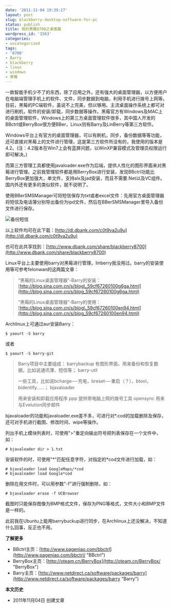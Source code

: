 ```yaml
---
date: '2011-11-04 19:39:27'
layout: post
slug: blackberry-desktop-software-for-pc
status: publish
title: 我的黑莓8700之桌面篇
wordpress_id: '1563'
categories:
- uncategorized
tags:
- '8700'
- Barry
- blackberry
- linux
- windows
- 黑莓
---
```


一款智能手机少不了的东西，除了应用之外，还有强大的桌面管理器，以方便用户在电脑端管理手机上的软件、文件，同步数据到电脑，利用手机进行拨号上网等。目前，黑莓的PC端软件，虽说不上完美，但以够用。主流桌面操作系统上都可对进行刷机，软件的安装/卸载，同步数据等操作。黑莓官方有Windows及MAC上的桌面管理软件，Windows上的第三方桌面管理软件很多，其中国人开发的BBctrl或BerryBox很方便BBer，Linux则有Barry及LinBerry等第三方软件。

Windows平台上有官方的桌面管理器，可以有刷机，同步，备份数据等等功能，还可直接对黑莓上的文件进行管理，这是第三方软件所没有的，我使用的版本是4.2。(注：4.2版本在Win7上会有蓝屏问题，以WinXP兼容模式及管理员权限运行即可解决。)

而第三方管理工具都使用javaloader.exe作为后端，提供人性化的图形界面来对黑莓进行管理。之前我管理软件都是用BerryBox进行安装，发现BBctrl功能比BerryBox更加强大，单文件，支持alx及jad安装，而且不需要.Net以及VC组件。国内外还有更多的类似软件，就不说明了。

使用BBerSMSManager可将短信保存为txt或者excel文件：先用官方桌面管理器将短信及电话簿分别导出备份为ipd文件，然后在BBerSMSManager里导入备份文件进行保存。

![备份短信](http://i951.photobucket.com/albums/ad353/Fooleap/Blog/Fooleap/blackberry8700/backupsms.png)

以上软件均可在此下载：[http://dl.dbank.com/c0t9va2u9u](http://dl.dbank.com/c0t9va2u9u)

也可在此共享找到：[http://www.dbank.com/share/blackberry8700](http://www.dbank.com/share/blackberry8700)

Linux平台上主要使用barry对黑莓进行管理，linberry我没用过。barry的安装使用等可参考felonwan的这两篇文章：

> “黑莓的Linux桌面管理器”-Barry的安装：[http://blog.sina.com.cn/s/blog\_59cf67260100g6ga.html](http://blog.sina.com.cn/s/blog_59cf67260100g6ga.html)
>
> “黑莓的Linux桌面管理器”-Barry的使用：[http://blog.sina.com.cn/s/blog\_59cf67260100en94.html](http://blog.sina.com.cn/s/blog_59cf67260100en94.html)

Archlinux上可通过aur安装Barry：

    $ yaourt -S barry

或者

    $ yaourt -S barry-git

> Barry项目中主要组成： barrybackup 有图形界面，用来备份和恢复数据，比如说通讯薄、短信等； barry-util
>
> 一些工具，比如说bcharge──充电，breset──重启（？），btool，bidentify……； bjavaloader
>
> 用来安装和卸载应用程序 ppp 提供带电脑上网的拨号工具 opensync 用来与Evelution同步邮件

bjavaloader的功能和javaloader.exe差不多，可进行对\*.cod的加载删除及保存，还可对手机进行截图、修改时间、wipe等操作。

列出手机上模块列表时，可使用"\>"重定向输出符号把列表保存在一个文件中，如：

    # bjavaloader dir > 1.txt

安装软件的时，可使用"\*"匹配任意字符，对指定的\*cod文件进行加载，如：

    # bjavaloader load GoogleMaps/*cod
    # bjavaloader load Google*cod

删除在用文件时，可以用参数"-f"进行强制删除，如：

    # bjavaloader erase -f UCBrowser

截图时只能保存图像为BMP格式文件，保存为PNG等格式，文件大小和BMP文件是一样的。

此前我在Ubuntu上能用barrybuckup进行同步，在Archlinux上还没解决，不知道什么回事，反正也不用。

**了解更多**

* BBctrl主页：[http://www.pageniao.com/bbctrl](http://www.pageniao.com/bbctrl/ "BBctrl")
* BerryBox主页：[http://oteam.cn/BerryBox](http://oteam.cn/BerryBox/ "BerryBox")
* Barry主页：[http://www.netdirect.ca/software/packages/barry](http://www.netdirect.ca/software/packages/barry "Barry")

**本文历史**

* 2011年11月04日 创建文章
